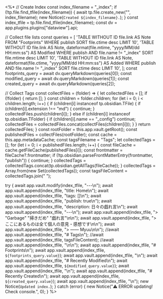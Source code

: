 <%*
// Create Index
const index_filename = "_index";
if (!tp.file.find_tfile(index_filename)) {
	await tp.file.create_new("", index_filename);
	new Notice(`Created ${index_filename}.`);
}
const index_tfile = tp.file.find_tfile(index_filename);
const dv = app.plugins.plugins["dataview"].api;

// Collect file lists
const queries = [
	'TABLE WITHOUT ID file.link AS Note FROM "Footprints" WHERE publish SORT file.ctime desc LIMIT 10',
	'TABLE WITHOUT ID file.link AS Note, dateformat(file.mtime, "yyyy/MM/dd HH:mm:ss") AS Modified WHERE publish AND file.name != "_index" SORT file.mtime desc LIMIT 10',
	'TABLE WITHOUT ID file.link AS Note, dateformat(file.ctime, "yyyy/MM/dd HH:mm:ss") AS Added WHERE publish AND file.name != "_index" SORT file.ctime desc LIMIT 10',
];
const footprints_query = await dv.queryMarkdown(queries[0]);
const modified_query = await dv.queryMarkdown(queries[1]);
const created_query = await dv.queryMarkdown(queries[2]);

// Collect Tags
const collectFiles = (folder) => {
	let collectedFiles = [];
	if (!folder) {
		return [];
	}
	const children = folder.children;
	for (let i = 0; i < children.length; i++) {
		if (children[i] instanceof tp.obsidian.TFile) {
			if (children[i].extension !== "md") {
				continue;
			}
			collectedFiles.push(children[i]);
		} else if (children[i] instanceof tp.obsidian.TFolder) {
			if (children[i].name == "_config") continue;
			collectedFiles = collectedFiles.concat(collectFiles(children[i]));
		}
	}
	return collectedFiles;
}
const rootFolder = this.app.vault.getRoot();
const publishedFiles = collectFiles(rootFolder);
const cache = this.app.metadataCache;
const tagsFilename = "Tags";
let collectedTags = [];
for (let i = 0; i < publishedFiles.length; i++) {
	const fileCache = cache.getFileCache(publishedFiles[i]);
	const frontmatter = fileCache?.frontmatter;
	if (!tp.obsidian.parseFrontMatterEntry(frontmatter, "publish")) {
		continue;
	}
	collectedTags = collectedTags.concat(tp.obsidian.getAllTags(fileCache));
}
collectedTags = Array.from(new Set(collectedTags));
const tagsFileContent = collectedTags.join(" ");

try {
	await app.vault.modify(index_tfile, "---\n");
	await app.vault.append(index_tfile, "title: Home\n");
	await app.vault.append(index_tfile, "tags: []\n");
	await app.vault.append(index_tfile, "publish: true\n");
	await app.vault.append(index_tfile, "description: 日々の戯れ言\n");
	await app.vault.append(index_tfile, "---\n");
	await app.vault.append(index_tfile, "> \"Garbage\" \"掃きだめ\" \"戯れ言\"\n\n");
	await app.vault.append(index_tfile, "> ここにあるものは全て個人の意見・感想です\n\n");
	await app.vault.append(index_tfile, "> ―― Myuu\n\n");
	//await app.vault.append(index_tfile, "# Tags\n");
	//await app.vault.append(index_tfile, tagsFileContent);
	//await app.vault.append(index_tfile, "\n\n");
	await app.vault.append(index_tfile, "# Footprints\n");
	await app.vault.append(index_tfile, `${footprints_query.value}`);
	await app.vault.append(index_tfile, "\n");
	await app.vault.append(index_tfile, "# Recently Modified\n");
	await app.vault.append(index_tfile, `${modified_query.value}`);
	await app.vault.append(index_tfile, "\n");
	await app.vault.append(index_tfile, "# Recently Created\n");
	await app.vault.append(index_tfile, `${created_query.value}`);
	await app.vault.append(index_tfile, "\n");
	new Notice(`Updated index.`);
} catch (error) {
	new Notice("⚠️ ERROR updating! Check console.", 0);
}
%>